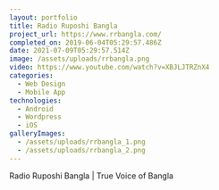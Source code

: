 ```yaml
---
layout: portfolio
title: Radio Ruposhi Bangla
project_url: https://www.rrbangla.com/
completed_on: 2019-06-04T05:29:57.486Z
date: 2021-07-09T05:29:57.514Z
image: /assets/uploads/rrbangla.png
video: https://www.youtube.com/watch?v=XBJLJTRZnX4
categories:
  - Web Design
  - Mobile App
technologies:
  - Android
  - Wordpress
  - iOS
galleryImages:
  - /assets/uploads/rrbangla_1.png
  - /assets/uploads/rrbangla_2.png
---
```

Radio Ruposhi Bangla | True Voice of Bangla